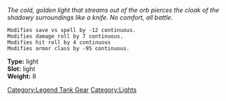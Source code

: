 *The cold, golden light that streams out of the orb pierces the cloak of
the shadowy surroundings like a knife. No comfort, all battle.*

`Modifies save vs spell by -12 continuous.`  
`Modifies damage roll by 7 continuous.`  
`Modifies hit roll by 4 continuous`  
`Modifies armor class by -95 continuous.`

**Type:** light  
**Slot:** light  
**Weight:** 8  

[Category:Legend Tank Gear](Category:Legend_Tank_Gear "wikilink")
[Category:Lights](Category:Lights "wikilink")

